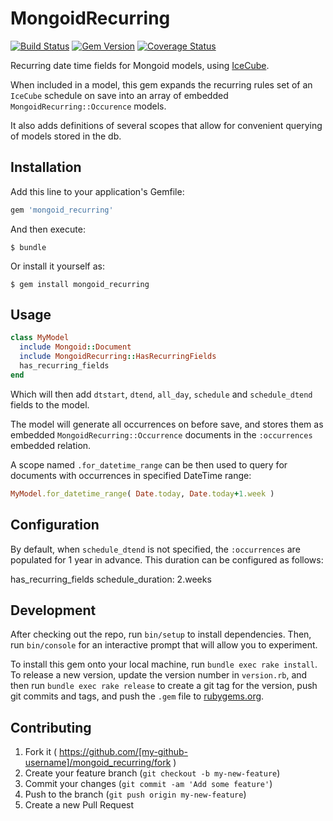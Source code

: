 # MongoidRecurring

[![Build Status](https://travis-ci.org/tomasc/mongoid_recurring.svg)](https://travis-ci.org/tomasc/mongoid_recurring) [![Gem Version](https://badge.fury.io/rb/mongoid_recurring.svg)](http://badge.fury.io/rb/mongoid_recurring) [![Coverage Status](https://img.shields.io/coveralls/tomasc/mongoid_recurring.svg)](https://coveralls.io/r/tomasc/mongoid_recurring)

Recurring date time fields for Mongoid models, using [IceCube](https://github.com/seejohnrun/ice_cube/).

When included in a model, this gem expands the recurring rules set of an `IceCube` schedule on save into an array of embedded `MongoidRecurring::Occurence` models.

It also adds definitions of several scopes that allow for convenient querying of models stored in the db.

## Installation

Add this line to your application's Gemfile:

```ruby
gem 'mongoid_recurring'
```

And then execute:

    $ bundle

Or install it yourself as:

    $ gem install mongoid_recurring

## Usage

```ruby
class MyModel
  include Mongoid::Document
  include MongoidRecurring::HasRecurringFields
  has_recurring_fields
end
```

Which will then add `dtstart`, `dtend`, `all_day`, `schedule` and `schedule_dtend` fields to the model.

The model will generate all occurrences on before save, and stores them as embedded `MongoidRecurring::Occurrence` documents in the `:occurrences` embedded relation.

A scope named `.for_datetime_range` can be then used to query for documents with occurrences in specified DateTime range:

```ruby
MyModel.for_datetime_range( Date.today, Date.today+1.week )
```

## Configuration

By default, when `schedule_dtend` is not specified, the `:occurrences` are populated for 1 year in advance. This duration can be configured as follows:

  has_recurring_fields schedule_duration: 2.weeks

## Development

After checking out the repo, run `bin/setup` to install dependencies. Then, run `bin/console` for an interactive prompt that will allow you to experiment.

To install this gem onto your local machine, run `bundle exec rake install`. To release a new version, update the version number in `version.rb`, and then run `bundle exec rake release` to create a git tag for the version, push git commits and tags, and push the `.gem` file to [rubygems.org](https://rubygems.org).

## Contributing

1. Fork it ( https://github.com/[my-github-username]/mongoid_recurring/fork )
2. Create your feature branch (`git checkout -b my-new-feature`)
3. Commit your changes (`git commit -am 'Add some feature'`)
4. Push to the branch (`git push origin my-new-feature`)
5. Create a new Pull Request
